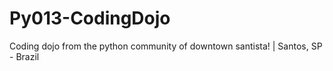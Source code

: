 # Py013-CodingDojo
Coding dojo from the python community of downtown santista! | Santos, SP - Brazil